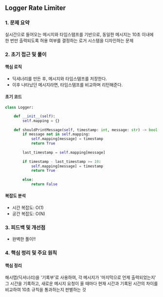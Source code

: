 ## Logger Rate Limiter

### 1. 문제 요약

실시간으로 들어오는 메시지와 타임스탬프를 기반으로, 동일한 메시지는 10초 이내에 한 번만 출력되도록 허용 여부를 결정하는 로거 시스템을 디자인하는 문제

### 2. 초기 접근 및 풀이

#### 핵심 로직

- 딕셔너리를 만든 후, 메시지와 타임스탬프를 저장한다. 
- 이후 나타났던 메시지라면, 타임스탬프를 비교하며 리턴해준다.

#### 초기 코드
```python
class Logger:

    def __init__(self):
        self.mapping = {}
        
    def shouldPrintMessage(self, timestamp: int, message: str) -> bool:
        if message not in self.mapping:
            self.mapping[message] = timestamp
            return True
            
        last_timestamp = self.mapping[message]
        
        if timestamp - last_timestamp >= 10:
            self.mapping[message] = timestamp
            return True
        
        else:
            return False
```

#### 복잡도 분석

- 시간 복잡도: O(1)
- 공간 복잡도: O(N)

### 3. 피드백 및 개선점
- 완벽한 풀이!!

### 4. 핵심 정리 및 주요 원칙

#### 핵심 정리
해시맵(딕셔너리)을 '기록부'로 사용하여, 각 메시지가 '마지막으로 언제 출력되었는지' 그 시간을 기록하고, 새로운 메시지 요청이 올 때마다 현재 시간과 기록된 시간의 차이를 비교하여 10초 규칙을 통과하는지 판별하는 것